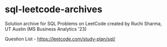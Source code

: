 # sql-leetcode-archives
Solution archive for SQL Problems on LeetCode created by Ruchi Sharma, UT Austin (MS Business Analytics '23)

Question List - https://leetcode.com/study-plan/sql/ 


